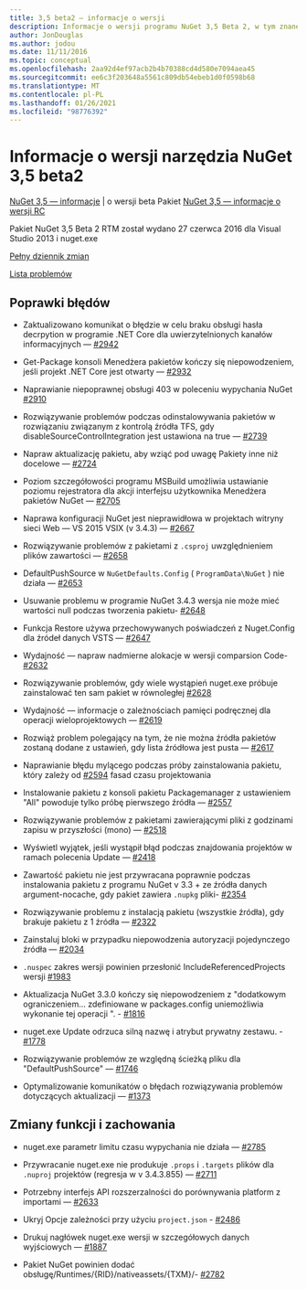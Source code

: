 ```yaml
---
title: 3,5 beta2 — informacje o wersji
description: Informacje o wersji programu NuGet 3,5 Beta 2, w tym znane problemy, poprawki błędów, dodane funkcje i DCR.
author: JonDouglas
ms.author: jodou
ms.date: 11/11/2016
ms.topic: conceptual
ms.openlocfilehash: 2aa92d4ef97acb2b4b70388cd4d580e7094aea45
ms.sourcegitcommit: ee6c3f203648a5561c809db54ebeb1d0f0598b68
ms.translationtype: MT
ms.contentlocale: pl-PL
ms.lasthandoff: 01/26/2021
ms.locfileid: "98776392"
---
```

# <a name="nuget-35-beta2-release-notes"></a>Informacje o wersji narzędzia NuGet 3,5 beta2

[NuGet 3,5 — informacje](../release-notes/nuget-3.5-Beta.md)  |  o wersji beta Pakiet [NuGet 3,5 — informacje o wersji RC](../release-notes/nuget-3.5-RC.md)

Pakiet NuGet 3,5 Beta 2 RTM został wydano 27 czerwca 2016 dla Visual Studio 2013 i nuget.exe

[Pełny dziennik zmian](https://github.com/NuGet/NuGet.Client/compare/release-3.5.0-beta...release-3.5.0-beta2)

[Lista problemów](https://github.com/Nuget/Home/issues?q=is%3Aissue+milestone%3A%223.5+Beta2%22+is%3Aclosed)

## <a name="bug-fixes"></a>Poprawki błędów

* Zaktualizowano komunikat o błędzie w celu braku obsługi hasła decrpytion w programie .NET Core dla uwierzytelnionych kanałów informacyjnych — [#2942](https://github.com/NuGet/Home/issues/2942)

* Get-Package konsoli Menedżera pakietów kończy się niepowodzeniem, jeśli projekt .NET Core jest otwarty — [#2932](https://github.com/NuGet/Home/issues/2932)

* Naprawianie niepoprawnej obsługi 403 w poleceniu wypychania NuGet [#2910](https://github.com/NuGet/Home/issues/2910)

* Rozwiązywanie problemów podczas odinstalowywania pakietów w rozwiązaniu związanym z kontrolą źródła TFS, gdy disableSourceControlIntegration jest ustawiona na true — [#2739](https://github.com/NuGet/Home/issues/2739)

* Napraw aktualizację pakietu, aby wziąć pod uwagę Pakiety inne niż docelowe — [#2724](https://github.com/NuGet/Home/issues/2724)

* Poziom szczegółowości programu MSBuild umożliwia ustawianie poziomu rejestratora dla akcji interfejsu użytkownika Menedżera pakietów NuGet — [#2705](https://github.com/NuGet/Home/issues/2705)

* Naprawa konfiguracji NuGet jest nieprawidłowa w projektach witryny sieci Web — VS 2015 VSIX (v 3.4.3) — [#2667](https://github.com/NuGet/Home/issues/2667)

* Rozwiązywanie problemów z pakietami z `.csproj` uwzględnieniem plików zawartości — [#2658](https://github.com/NuGet/Home/issues/2658)

* DefaultPushSource w `NuGetDefaults.Config` ( `ProgramData\NuGet` ) nie działa — [#2653](https://github.com/NuGet/Home/issues/2653)

* Usuwanie problemu w programie NuGet 3.4.3 wersja nie może mieć wartości null podczas tworzenia pakietu- [#2648](https://github.com/NuGet/Home/issues/2648)

* Funkcja Restore używa przechowywanych poświadczeń z Nuget.Config dla źródeł danych VSTS — [#2647](https://github.com/NuGet/Home/issues/2647)

* Wydajność — napraw nadmierne alokacje w wersji comparsion Code- [#2632](https://github.com/NuGet/Home/issues/2632)

* Rozwiązywanie problemów, gdy wiele wystąpień nuget.exe próbuje zainstalować ten sam pakiet w równoległej [#2628](https://github.com/NuGet/Home/issues/2628)

* Wydajność — informacje o zależnościach pamięci podręcznej dla operacji wieloprojektowych — [#2619](https://github.com/NuGet/Home/issues/2619)

* Rozwiąż problem polegający na tym, że nie można źródła pakietów zostaną dodane z ustawień, gdy lista źródłowa jest pusta — [#2617](https://github.com/NuGet/Home/issues/2617)

* Naprawianie błędu mylącego podczas próby zainstalowania pakietu, który zależy od [#2594](https://github.com/NuGet/Home/issues/2594) fasad czasu projektowania

* Instalowanie pakietu z konsoli pakietu Packagemanager z ustawieniem "All" powoduje tylko próbę pierwszego źródła — [#2557](https://github.com/NuGet/Home/issues/2557)

* Rozwiązywanie problemów z pakietami zawierającymi pliki z godzinami zapisu w przyszłości (mono) — [#2518](https://github.com/NuGet/Home/issues/2518)

* Wyświetl wyjątek, jeśli wystąpił błąd podczas znajdowania projektów w ramach polecenia Update — [#2418](https://github.com/NuGet/Home/issues/2418)

* Zawartość pakietu nie jest przywracana poprawnie podczas instalowania pakietu z programu NuGet v 3.3 + ze źródła danych argument-nocache, gdy pakiet zawiera `.nupkg` pliki- [#2354](https://github.com/NuGet/Home/issues/2354)

* Rozwiązywanie problemu z instalacją pakietu (wszystkie źródła), gdy brakuje pakietu z 1 źródła — [#2322](https://github.com/NuGet/Home/issues/2322)

* Zainstaluj bloki w przypadku niepowodzenia autoryzacji pojedynczego źródła — [#2034](https://github.com/NuGet/Home/issues/2034)

* `.nuspec` zakres wersji powinien przesłonić IncludeReferencedProjects wersji [#1983](https://github.com/NuGet/Home/issues/1983)

* Aktualizacja NuGet 3.3.0 kończy się niepowodzeniem z "dodatkowym ograniczeniem... zdefiniowane w packages.config uniemożliwia wykonanie tej operacji ". - [#1816](https://github.com/NuGet/Home/issues/1816)

* nuget.exe Update odrzuca silną nazwę i atrybut prywatny zestawu. - [#1778](https://github.com/NuGet/Home/issues/1778)

* Rozwiązywanie problemów ze względną ścieżką pliku dla "DefaultPushSource" — [#1746](https://github.com/NuGet/Home/issues/1746)

* Optymalizowanie komunikatów o błędach rozwiązywania problemów dotyczących aktualizacji — [#1373](https://github.com/NuGet/Home/issues/1373)

## <a name="features-and-behavior-changes"></a>Zmiany funkcji i zachowania

* nuget.exe parametr limitu czasu wypychania nie działa — [#2785](https://github.com/NuGet/Home/issues/2785)

* Przywracanie nuget.exe nie produkuje `.props` i `.targets` plików dla `.nuproj` projektów (regresja w v 3.4.3.855) — [#2711](https://github.com/NuGet/Home/issues/2711)

* Potrzebny interfejs API rozszerzalności do porównywania platform z importami — [#2633](https://github.com/NuGet/Home/issues/2633)

* Ukryj Opcje zależności przy użyciu `project.json`  -  [#2486](https://github.com/NuGet/Home/issues/2486)

* Drukuj nagłówek nuget.exe wersji w szczegółowych danych wyjściowych — [#1887](https://github.com/NuGet/Home/issues/1887)

* Pakiet NuGet powinien dodać obsługę/Runtimes/{RID}/nativeassets/{TXM}/- [#2782](https://github.com/NuGet/Home/issues/2782)